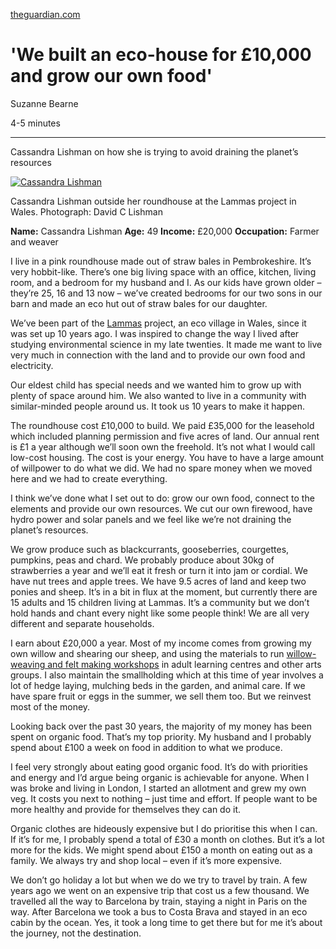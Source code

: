 [theguardian.com](https://www.theguardian.com/money/2019/mar/23/we-built-an-eco-house-for-10000-and-grow-our-own-food)

# 'We built an eco-house for £10,000 and grow our own food'

Suzanne Bearne

4-5 minutes

------

Cassandra Lishman on how she is trying to avoid draining the planet’s resources

[               ![Cassandra Lishman](https://i.guim.co.uk/img/media/6517e3da8e15a419b2eadc21b86c848467bcacc7/18_988_4114_2468/master/4114.jpg?width=300&quality=85&auto=format&fit=max&s=fe70f0b8d2dfa9629b78709d80c44095)     ](about:reader?url=https%3A%2F%2Fwww.theguardian.com%2Fmoney%2F2019%2Fmar%2F23%2Fwe-built-an-eco-house-for-10000-and-grow-our-own-food#img-1)

[   ](about:reader?url=https%3A%2F%2Fwww.theguardian.com%2Fmoney%2F2019%2Fmar%2F23%2Fwe-built-an-eco-house-for-10000-and-grow-our-own-food#img-1)







Cassandra Lishman outside her roundhouse at the Lammas project in Wales. Photograph: David C Lishman

**Name:** Cassandra Lishman
**Age:** 49
**Income:** £20,000
**Occupation:** Farmer and weaver

I live in a pink roundhouse made out of straw bales in Pembrokeshire. It’s very hobbit-like. There’s one big living space with an office,  kitchen, living room, and a bedroom for my husband and I. As our kids  have grown older – they’re 25, 16 and 13 now – we’ve created bedrooms  for our two sons in our barn and made an eco hut out of straw bales for  our daughter.

We’ve been part of the [Lammas](https://thelammasecovillage.co.uk/) project, an eco village in Wales, since it was set up 10 years ago. I  was inspired to change the way I lived after studying environmental  science in my late twenties. It made me want to live very much in  connection with the land and to provide our own food and electricity.

Our eldest child has special needs and we wanted him to grow up with  plenty of space around him. We also wanted to live in a community with  similar-minded people around us. It took us 10 years to make it happen.

The roundhouse cost £10,000 to build. We paid £35,000 for the  leasehold which included planning permission and five acres of land. Our annual rent is £1 a year although we’ll soon own the freehold. It’s not what I would call low-cost housing. The cost is your energy. You have  to have a large amount of willpower to do what we did. We had no spare  money when we moved here and we had to create everything.

I think we’ve done what I set out to do: grow our own food, connect  to the elements and provide our own resources. We cut our own firewood,  have hydro power and solar panels and we feel like we’re not draining  the planet’s resources.

We grow produce such as blackcurrants, gooseberries, courgettes,  pumpkins, peas and chard. We probably produce about 30kg of strawberries a year and we’ll eat it fresh or turn it into jam or cordial. We have  nut trees and apple trees. We have 9.5 acres of land and keep two ponies and sheep. It’s in a bit in flux at the moment, but currently there are 15 adults and 15 children living at Lammas. It’s a community but we  don’t hold hands and chant every night like some people think! We are  all very different and separate households.

I earn about £20,000 a year. Most of my income comes from growing my  own willow and shearing our sheep, and using the materials to run [willow-weaving and felt making workshops](https://cassandralishman.net/create-with-me/) in adult learning centres and other arts groups. I also maintain the  smallholding which at this time of year involves a lot of hedge laying,  mulching beds in the garden, and animal care. If we have spare fruit or  eggs in the summer, we sell them too. But we reinvest most of the money.

Looking back over the past 30 years, the majority of my money has  been spent on organic food. That’s my top priority. My husband and I  probably spend about £100 a week on food in addition to what we produce. 

I feel very strongly about eating good organic food. It’s do with  priorities and energy and I’d argue being organic is achievable for  anyone. When I was broke and living in London, I started an allotment  and grew my own veg. It costs you next to nothing – just time and  effort. If people want to be more healthy and provide for themselves  they can do it. 

Organic clothes are hideously expensive but I do prioritise this when I can. If it’s for me, I probably spend a total of £30 a month on  clothes. But it’s a lot more for the kids. We might spend about £150 a  month on eating out as a family. We always try and shop local – even if  it’s more expensive. 

We don’t go holiday a lot but when we do we try to travel by train. A few years ago we went on an expensive trip that cost us a few thousand. We travelled all the way to Barcelona by train, staying a night in  Paris on the way. After Barcelona we took a bus to Costa Brava and  stayed in an eco cabin by the ocean. Yes, it took a long time to get  there but for me it’s about the journey, not the destination.

​          